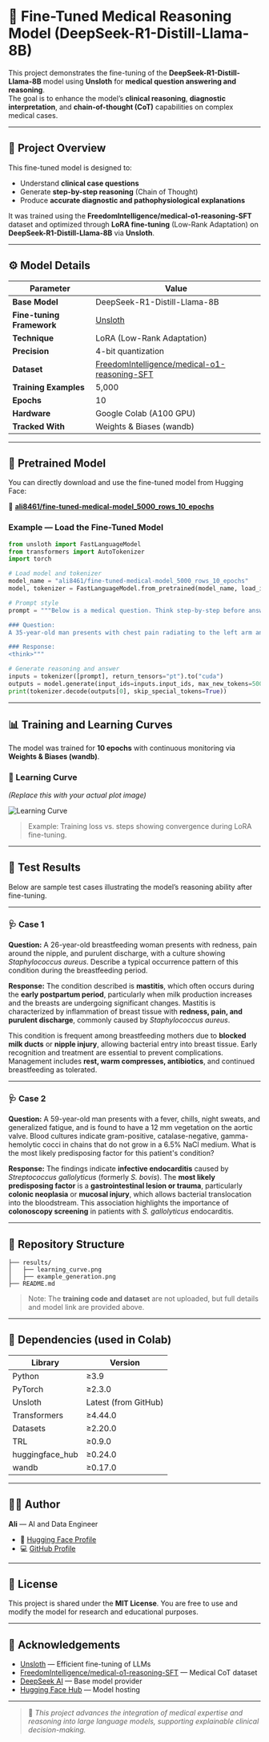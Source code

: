 # 🧬 Fine-Tuned Medical Reasoning Model (DeepSeek-R1-Distill-Llama-8B)

This project demonstrates the fine-tuning of the **DeepSeek-R1-Distill-Llama-8B** model using **Unsloth** for **medical question answering and reasoning**.  
The goal is to enhance the model’s **clinical reasoning**, **diagnostic interpretation**, and **chain-of-thought (CoT)** capabilities on complex medical cases.

---

## 🧠 Project Overview

This fine-tuned model is designed to:
- Understand **clinical case questions**
- Generate **step-by-step reasoning** (Chain of Thought)
- Produce **accurate diagnostic and pathophysiological explanations**

It was trained using the **FreedomIntelligence/medical-o1-reasoning-SFT** dataset and optimized through **LoRA fine-tuning** (Low-Rank Adaptation) on **DeepSeek-R1-Distill-Llama-8B** via **Unsloth**.

---

## ⚙️ Model Details

| Parameter | Value |
|------------|--------|
| **Base Model** | DeepSeek-R1-Distill-Llama-8B |
| **Fine-tuning Framework** | [Unsloth](https://github.com/unslothai/unsloth) |
| **Technique** | LoRA (Low-Rank Adaptation) |
| **Precision** | 4-bit quantization |
| **Dataset** | [FreedomIntelligence/medical-o1-reasoning-SFT](https://huggingface.co/datasets/FreedomIntelligence/medical-o1-reasoning-SFT) |
| **Training Examples** | 5,000 |
| **Epochs** | 10 |
| **Hardware** | Google Colab (A100 GPU) |
| **Tracked With** | Weights & Biases (wandb) |

---

## 🤗 Pretrained Model

You can directly download and use the fine-tuned model from Hugging Face:

🔗 **[ali8461/fine-tuned-medical-model_5000_rows_10_epochs](https://huggingface.co/ali8461/fine-tuned-medical-model_5000_rows_10_epochs)**

### Example — Load the Fine-Tuned Model

```python
from unsloth import FastLanguageModel
from transformers import AutoTokenizer
import torch

# Load model and tokenizer
model_name = "ali8461/fine-tuned-medical-model_5000_rows_10_epochs"
model, tokenizer = FastLanguageModel.from_pretrained(model_name, load_in_4bit=True)

# Prompt style
prompt = """Below is a medical question. Think step-by-step before answering.

### Question:
A 35-year-old man presents with chest pain radiating to the left arm and elevated troponin levels. What is the most likely diagnosis?

### Response:
<think>"""

# Generate reasoning and answer
inputs = tokenizer([prompt], return_tensors="pt").to("cuda")
outputs = model.generate(input_ids=inputs.input_ids, max_new_tokens=500)
print(tokenizer.decode(outputs[0], skip_special_tokens=True))
````

---

## 📊 Training and Learning Curves

The model was trained for **10 epochs** with continuous monitoring via **Weights & Biases (wandb)**.

### 🧩 Learning Curve

*(Replace this with your actual plot image)*

![Learning Curve](results/learning_curve.png)

> Example: Training loss vs. steps showing convergence during LoRA fine-tuning.

---

## 🧪 Test Results

Below are sample test cases illustrating the model’s reasoning ability after fine-tuning.

---

### 🩺 **Case 1**

**Question:**
A 26-year-old breastfeeding woman presents with redness, pain around the nipple, and purulent discharge, with a culture showing *Staphylococcus aureus*. Describe a typical occurrence pattern of this condition during the breastfeeding period.

**Response:**
The condition described is **mastitis**, which often occurs during the **early postpartum period**, particularly when milk production increases and the breasts are undergoing significant changes.
Mastitis is characterized by inflammation of breast tissue with **redness, pain, and purulent discharge**, commonly caused by *Staphylococcus aureus*.

This condition is frequent among breastfeeding mothers due to **blocked milk ducts** or **nipple injury**, allowing bacterial entry into breast tissue. Early recognition and treatment are essential to prevent complications.
Management includes **rest, warm compresses, antibiotics**, and continued breastfeeding as tolerated.

---

### 🩺 **Case 2**

**Question:**
A 59-year-old man presents with a fever, chills, night sweats, and generalized fatigue, and is found to have a 12 mm vegetation on the aortic valve. Blood cultures indicate gram-positive, catalase-negative, gamma-hemolytic cocci in chains that do not grow in a 6.5% NaCl medium.
What is the most likely predisposing factor for this patient's condition?

**Response:**
The findings indicate **infective endocarditis** caused by *Streptococcus gallolyticus* (formerly *S. bovis*).
The **most likely predisposing factor** is a **gastrointestinal lesion or trauma**, particularly **colonic neoplasia** or **mucosal injury**, which allows bacterial translocation into the bloodstream.
This association highlights the importance of **colonoscopy screening** in patients with *S. gallolyticus* endocarditis.

---

## 📁 Repository Structure

```
├── results/
│   ├── learning_curve.png
│   ├── example_generation.png
├── README.md
```

> Note: The **training code and dataset** are not uploaded, but full details and model link are provided above.

---

## 🧰 Dependencies (used in Colab)

| Library         | Version              |
| --------------- | -------------------- |
| Python          | ≥3.9                 |
| PyTorch         | ≥2.3.0               |
| Unsloth         | Latest (from GitHub) |
| Transformers    | ≥4.44.0              |
| Datasets        | ≥2.20.0              |
| TRL             | ≥0.9.0               |
| huggingface_hub | ≥0.24.0              |
| wandb           | ≥0.17.0              |

---

## 👨‍⚕️ Author

**Ali** — AI and Data Engineer

* 🤗 [Hugging Face Profile](https://huggingface.co/ali8461)
* 💻 [GitHub Profile](https://github.com/ali8461)

---

## 🧾 License

This project is shared under the **MIT License**.
You are free to use and modify the model for research and educational purposes.

---

## 🌟 Acknowledgements

* [Unsloth](https://github.com/unslothai/unsloth) — Efficient fine-tuning of LLMs
* [FreedomIntelligence/medical-o1-reasoning-SFT](https://huggingface.co/datasets/FreedomIntelligence/medical-o1-reasoning-SFT) — Medical CoT dataset
* [DeepSeek AI](https://huggingface.co/deepseek-ai) — Base model provider
* [Hugging Face Hub](https://huggingface.co/) — Model hosting

---

> 🧠 *This project advances the integration of medical expertise and reasoning into large language models, supporting explainable clinical decision-making.*
